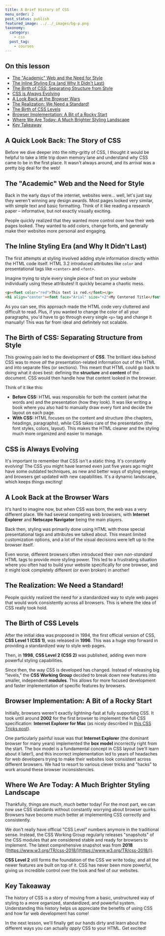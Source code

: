 ```yaml
---
title: A Brief History of CSS
menu_order: 2
post_status: publish
featured_image: ../../_images/bg-p.png
taxonomy:
  category:
    - css
  post_tag:
    - courses
---
```


<div class="toc" markdown="1">

## On this lesson

- [The "Academic" Web and the Need for Style](#the-academic-web)
- [The Inline Styling Era (and Why It Didn't Last)](#inline-styling)
- [The Birth of CSS: Separating Structure from Style](#birth-of-css)
- [CSS is Always Evolving](#css-evolving)
- [A Look Back at the Browser Wars](#browser-wars)
- [The Realization: We Need a Standard!](#need-for-standard)
- [The Birth of CSS Levels](#css-levels)
- [Browser Implementation: A Bit of a Rocky Start](#browser-implementation)
- [Where We Are Today: A Much Brighter Styling Landscape](#css-today)
- [Key Takeaway](#key-takeaway)

</div>

<div class="guru-main" markdown="1">

## A Quick Look Back: The Story of CSS

Before we dive deeper into the nitty-gritty of CSS, I thought it would be helpful to take a little trip down memory lane and understand _why_ CSS came to be in the first place. It wasn't always around, and its arrival was a pretty big deal for the web! 

## The "Academic" Web and the Need for Style <a id="the-academic-web"></a>

Back in the early days of the internet, websites were… well, let's just say they weren't winning any design awards. Most pages looked very similar, with simple text and basic formatting. Think of it like reading a research paper – informative, but not exactly visually exciting.

People quickly realized that they wanted more control over how their web pages looked. They wanted to add colors, change fonts, and generally make their websites more personal and engaging.

## The Inline Styling Era (and Why It Didn't Last) <a id="inline-styling"></a>

The first attempts at styling involved adding style information directly within the HTML code itself. HTML 3.2 introduced attributes like `color` and presentational tags like `<center>` and `<font>`.

Imagine trying to style every single piece of text on your website individually using these attributes! It quickly became a chaotic mess.

```html
<p><font color="red">This text is red.</font></p>
<h1 align="center"><font face="Arial" size="+2">My Centered Title</font></h1>
```

As you can see, this approach made the HTML code very cluttered and difficult to read. Plus, if you wanted to change the color of all your paragraphs, you'd have to go through every single `<p>` tag and change it manually! This was far from ideal and definitely not scalable.

## The Birth of CSS: Separating Structure from Style <a id="birth-of-css"></a>

This growing pain led to the development of **CSS**. The brilliant idea behind CSS was to move _all_ the presentation-related information out of the HTML and into separate files (or sections). This meant that HTML could go back to doing what it does best: defining the **structure** and **content** of the document. CSS would then handle how that content looked in the browser.

Think of it like this:

- **Before CSS:** HTML was responsible for both the content (what the words are) and the presentation (how they look). It was like writing a book where you also had to manually draw every font and decide the layout on each page.
- **With CSS:** HTML focuses on the content and structure (the chapters, headings, paragraphs), while CSS takes care of the presentation (the font styles, colors, layout). This makes the HTML cleaner and the styling much more organized and easier to manage.

## CSS is Always Evolving <a id="css-evolving"></a>

It's important to remember that CSS isn't a static thing. It's constantly evolving! The CSS you might have learned even just five years ago might have some outdated techniques, as new and better ways of styling emerge, and browsers get updated with new capabilities. It's a dynamic landscape, which keeps things exciting!

## A Look Back at the Browser Wars <a id="browser-wars"></a>

It's hard to imagine now, but when CSS was born, the web was a very different place. We had several competing web browsers, with **Internet Explorer** and **Netscape Navigator** being the main players.

Back then, styling was primarily done using HTML with those special presentational tags and attributes we talked about. This meant limited customization options, and a lot of the visual decisions were left up to the browser itself.

Even worse, different browsers often introduced their own _non-standard_ HTML tags to provide more styling power. This led to a frustrating situation where you often had to build your website specifically for one browser, and it might look completely different (or even broken) in another!

## The Realization: We Need a Standard! <a id="need-for-standard"></a>

People quickly realized the need for a standardized way to style web pages that would work consistently across all browsers. This is where the idea of CSS really took hold.

## The Birth of CSS Levels <a id="css-levels"></a>

After the initial idea was proposed in 1994, the first official version of CSS, **CSS Level 1 (CSS 1)**, was released in **1996**. This was a huge step forward in providing a standardized way to style web pages.

Then, in **1998**, **CSS Level 2 (CSS 2)** was published, adding even more powerful styling capabilities.

Since then, the way CSS is developed has changed. Instead of releasing big "levels," the **CSS Working Group** decided to break down new features into smaller, independent **modules**. This allows for more focused development and faster implementation of specific features by browsers.

## Browser Implementation: A Bit of a Rocky Start <a id="browser-implementation"></a>

Initially, browsers weren't exactly lightning-fast at fully supporting CSS. It took until around **2002** for the first browser to implement the full CSS specification: **Internet Explorer for Mac** (as nicely described in [this CSS Tricks post](https://css-tricks.com/look-back-history-css/)).

One particularly painful issue was that **Internet Explorer** (the dominant browser for many years) implemented the **box model** incorrectly right from the start. The box model is a fundamental concept in CSS layout (we'll learn about it later!), and this incorrect implementation led to years of headaches for web developers trying to make their websites look consistent across different browsers. We had to resort to various clever tricks and "hacks" to work around these browser inconsistencies.

## Where We Are Today: A Much Brighter Styling Landscape <a id="css-today"></a>

Thankfully, things are _much_, _much_ better today! For the most part, we can now use CSS standards without constantly worrying about browser quirks. Browsers have become much better at implementing CSS correctly and consistently.

We don't really have official "CSS Level" numbers anymore in the traditional sense. Instead, the CSS Working Group regularly releases "snapshots" of the CSS modules that are considered stable and ready for browsers to implement. The latest comprehensive snapshot was from **2018** ([https://www.w3.org/TR/css-2018/](https://www.w3.org/TR/css-2018/)).

**CSS Level 2** still forms the foundation of the CSS we write today, and all the newer features are built on top of it. CSS has never been more powerful, giving us incredible control over the look and feel of our websites.

## Key Takeaway <a id="key-takeaway"></a>

The history of CSS is a story of moving from a basic, unstructured way of styling to a more organized, standardized, and powerful system. Understanding this history helps us appreciate the benefits of using CSS and how far web development has come!

In the next lesson, we'll finally get our hands dirty and learn about the different ways you can actually _apply_ CSS to your HTML. Get excited!

</div>